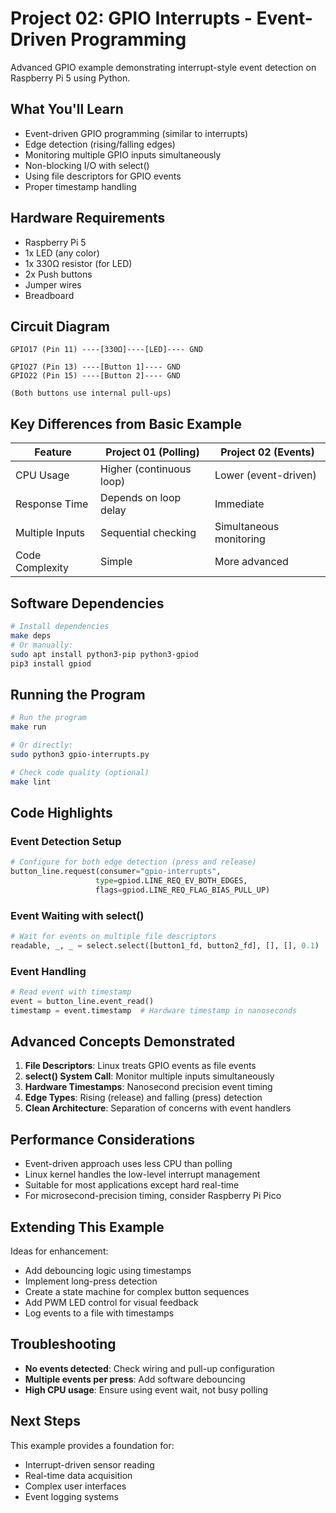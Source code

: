 # Project 02: GPIO Interrupts - Event-Driven Programming

Advanced GPIO example demonstrating interrupt-style event detection on Raspberry Pi 5 using Python.

## What You'll Learn

- Event-driven GPIO programming (similar to interrupts)
- Edge detection (rising/falling edges)
- Monitoring multiple GPIO inputs simultaneously
- Non-blocking I/O with select()
- Using file descriptors for GPIO events
- Proper timestamp handling

## Hardware Requirements

- Raspberry Pi 5
- 1x LED (any color)
- 1x 330Ω resistor (for LED)
- 2x Push buttons
- Jumper wires
- Breadboard

## Circuit Diagram

```
GPIO17 (Pin 11) ----[330Ω]----[LED]---- GND

GPIO27 (Pin 13) ----[Button 1]---- GND
GPIO22 (Pin 15) ----[Button 2]---- GND

(Both buttons use internal pull-ups)
```

## Key Differences from Basic Example

| Feature | Project 01 (Polling) | Project 02 (Events) |
|---------|---------------------|---------------------|
| CPU Usage | Higher (continuous loop) | Lower (event-driven) |
| Response Time | Depends on loop delay | Immediate |
| Multiple Inputs | Sequential checking | Simultaneous monitoring |
| Code Complexity | Simple | More advanced |

## Software Dependencies

```bash
# Install dependencies
make deps
# Or manually:
sudo apt install python3-pip python3-gpiod
pip3 install gpiod
```

## Running the Program

```bash
# Run the program
make run

# Or directly:
sudo python3 gpio-interrupts.py

# Check code quality (optional)
make lint
```

## Code Highlights

### Event Detection Setup
```python
# Configure for both edge detection (press and release)
button_line.request(consumer="gpio-interrupts",
                   type=gpiod.LINE_REQ_EV_BOTH_EDGES,
                   flags=gpiod.LINE_REQ_FLAG_BIAS_PULL_UP)
```

### Event Waiting with select()
```python
# Wait for events on multiple file descriptors
readable, _, _ = select.select([button1_fd, button2_fd], [], [], 0.1)
```

### Event Handling
```python
# Read event with timestamp
event = button_line.event_read()
timestamp = event.timestamp  # Hardware timestamp in nanoseconds
```

## Advanced Concepts Demonstrated

1. **File Descriptors**: Linux treats GPIO events as file events
2. **select() System Call**: Monitor multiple inputs simultaneously
3. **Hardware Timestamps**: Nanosecond precision event timing
4. **Edge Types**: Rising (release) and falling (press) detection
5. **Clean Architecture**: Separation of concerns with event handlers

## Performance Considerations

- Event-driven approach uses less CPU than polling
- Linux kernel handles the low-level interrupt management
- Suitable for most applications except hard real-time
- For microsecond-precision timing, consider Raspberry Pi Pico

## Extending This Example

Ideas for enhancement:
- Add debouncing logic using timestamps
- Implement long-press detection
- Create a state machine for complex button sequences
- Add PWM LED control for visual feedback
- Log events to a file with timestamps

## Troubleshooting

- **No events detected**: Check wiring and pull-up configuration
- **Multiple events per press**: Add software debouncing
- **High CPU usage**: Ensure using event wait, not busy polling

## Next Steps

This example provides a foundation for:
- Interrupt-driven sensor reading
- Real-time data acquisition
- Complex user interfaces
- Event logging systems